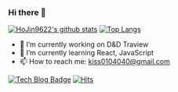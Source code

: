 ### Hi there 👋

[![HoJin9622's github stats](https://github-readme-stats.vercel.app/api?username=hojin9622&count_private=true&show_icons=true&theme=radical)](https://github.com/anuraghazra/github-readme-stats)
[![Top Langs](https://github-readme-stats.vercel.app/api/top-langs/?username=hojin9622&theme=radical&layout=compact)](https://github.com/anuraghazra/github-readme-stats)

- 🔭 I’m currently working on D&D Traview
- 🌱 I’m currently learning React, JavaScript
- 📫 How to reach me: kiss0104040@gmail.com

[![Tech Blog Badge](https://img.shields.io/badge/TechBlog-black?logo=github)](https://hojin9622.github.io)
[![Hits](https://hits.seeyoufarm.com/api/count/incr/badge.svg?url=https%3A%2F%2Fgithub.com%2FHoJin9622&count_bg=%2379C83D&title_bg=%23555555&title=hits&edge_flat=false)](https://hits.seeyoufarm.com)

<!--
**HoJin9622/HoJin9622** is a ✨ _special_ ✨ repository because its `README.md` (this file) appears on your GitHub profile.
Here are some ideas to get you started:
- 👯 I’m looking to collaborate on ...
- 🤔 I’m looking for help with ...
- 💬 Ask me about ...
- 😄 Pronouns: ...
- ⚡ Fun fact: ...
-->
